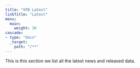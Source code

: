 ```yaml
---
title: "VFB Latest"
linkTitle: "Latest"
menu:
  main:
    weight: 30
cascade:
- type: "docs"
  _target:
    path: "/**"
---
```



This is this section we list all the latest news and released data.


